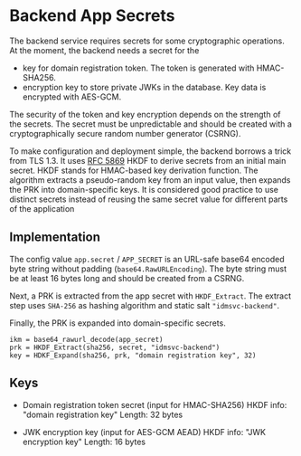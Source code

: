 # Backend App Secrets

The backend service requires secrets for some cryptographic operations. At
the moment, the backend needs a secret for the

- key for domain registration token. The token is generated with HMAC-SHA256.
- encryption key to store private JWKs in the database. Key data is encrypted
  with AES-GCM.

The security of the token and key encryption depends on the strength of the
secrets. The secret must be unpredictable and should be created with a
cryptographically secure random number generator (CSRNG).

To make configuration and deployment simple, the backend borrows a trick from
TLS 1.3. It uses [RFC 5869](https://datatracker.ietf.org/doc/html/rfc5869)
HKDF to derive secrets from an initial main secret. HKDF stands for HMAC-based
key derivation function. The algorithm extracts a pseudo-random key from an
input value, then expands the PRK into domain-specific keys. It is considered
good practice to use distinct secrets instead of reusing the same secret value
for different parts of the application

## Implementation

The config value `app.secret` / `APP_SECRET` is an URL-safe base64 encoded
byte string without padding (`base64.RawURLEncoding`). The byte string must
be at least 16 bytes long and should be created from a CSRNG.

Next, a PRK is extracted from the app secret with `HKDF_Extract`. The extract
step uses `SHA-256` as hashing algorithm and static salt `"idmsvc-backend"`.

Finally, the PRK is expanded into domain-specific secrets.

```
ikm = base64_rawurl_decode(app_secret)
prk = HKDF_Extract(sha256, secret, "idmsvc-backend")
key = HDKF_Expand(sha256, prk, "domain registration key", 32)
```

## Keys

- Domain registration token secret (input for HMAC-SHA256)
  HKDF info: "domain registration key"
  Length:    32 bytes

- JWK encryption key (input for AES-GCM AEAD)
  HKDF info: "JWK encryption key"
  Length:    16 bytes
